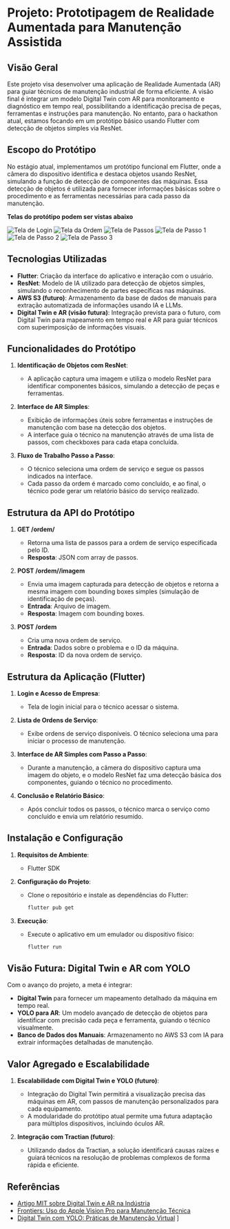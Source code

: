 # Projeto: Prototipagem de Realidade Aumentada para Manutenção Assistida

## Visão Geral
Este projeto visa desenvolver uma aplicação de Realidade Aumentada (AR) para guiar técnicos de manutenção industrial de forma eficiente. A visão final é integrar um modelo Digital Twin com AR para monitoramento e diagnóstico em tempo real, possibilitando a identificação precisa de peças, ferramentas e instruções para manutenção. No entanto, para o hackathon atual, estamos focando em um protótipo básico usando Flutter com detecção de objetos simples via ResNet.

## Escopo do Protótipo
No estágio atual, implementamos um protótipo funcional em Flutter, onde a câmera do dispositivo identifica e destaca objetos usando ResNet, simulando a função de detecção de componentes das máquinas. Essa detecção de objetos é utilizada para fornecer informações básicas sobre o procedimento e as ferramentas necessárias para cada passo da manutenção.

**Telas do protótipo podem ser vistas abaixo**

![Tela de Login](images/1.png)
![Tela da Ordem](images/2.png)
![Tela de Passos](images/3.png)
![Tela de Passo 1](images/4.png)
![Tela de Passo 2](images/5.png)
![Tela de Passo 3](images/6.png)


## Tecnologias Utilizadas
- **Flutter**: Criação da interface do aplicativo e interação com o usuário.
- **ResNet**: Modelo de IA utilizado para detecção de objetos simples, simulando o reconhecimento de partes específicas nas máquinas.
- **AWS S3 (futuro)**: Armazenamento da base de dados de manuais para extração automatizada de informações usando IA e LLMs.
- **Digital Twin e AR (visão futura)**: Integração prevista para o futuro, com Digital Twin para mapeamento em tempo real e AR para guiar técnicos com superimposição de informações visuais.

## Funcionalidades do Protótipo

1. **Identificação de Objetos com ResNet**:
   - A aplicação captura uma imagem e utiliza o modelo ResNet para identificar componentes básicos, simulando a detecção de peças e ferramentas.

2. **Interface de AR Simples**:
   - Exibição de informações úteis sobre ferramentas e instruções de manutenção com base na detecção dos objetos.
   - A interface guia o técnico na manutenção através de uma lista de passos, com checkboxes para cada etapa concluída.

3. **Fluxo de Trabalho Passo a Passo**:
   - O técnico seleciona uma ordem de serviço e segue os passos indicados na interface.
   - Cada passo da ordem é marcado como concluído, e ao final, o técnico pode gerar um relatório básico do serviço realizado.

## Estrutura da API do Protótipo

1. **GET /ordem/<id>**
   - Retorna uma lista de passos para a ordem de serviço especificada pelo ID.
   - **Resposta**: JSON com array de passos.

2. **POST /ordem/<id>/imagem**
   - Envia uma imagem capturada para detecção de objetos e retorna a mesma imagem com bounding boxes simples (simulação de identificação de peças).
   - **Entrada**: Arquivo de imagem.
   - **Resposta**: Imagem com bounding boxes.

3. **POST /ordem**
   - Cria uma nova ordem de serviço.
   - **Entrada**: Dados sobre o problema e o ID da máquina.
   - **Resposta**: ID da nova ordem de serviço.

## Estrutura da Aplicação (Flutter)

1. **Login e Acesso de Empresa**:
   - Tela de login inicial para o técnico acessar o sistema.

2. **Lista de Ordens de Serviço**:
   - Exibe ordens de serviço disponíveis. O técnico seleciona uma para iniciar o processo de manutenção.

3. **Interface de AR Simples com Passo a Passo**:
   - Durante a manutenção, a câmera do dispositivo captura uma imagem do objeto, e o modelo ResNet faz uma detecção básica dos componentes, guiando o técnico no procedimento.

4. **Conclusão e Relatório Básico**:
   - Após concluir todos os passos, o técnico marca o serviço como concluído e envia um relatório resumido.

## Instalação e Configuração

1. **Requisitos de Ambiente**:
   - Flutter SDK

2. **Configuração do Projeto**:
   - Clone o repositório e instale as dependências do Flutter:
     ```bash
     flutter pub get
     ```

3. **Execução**:
   - Execute o aplicativo em um emulador ou dispositivo físico:
     ```bash
     flutter run
     ```

## Visão Futura: Digital Twin e AR com YOLO

Com o avanço do projeto, a meta é integrar:
- **Digital Twin** para fornecer um mapeamento detalhado da máquina em tempo real.
- **YOLO para AR**: Um modelo avançado de detecção de objetos para identificar com precisão cada peça e ferramenta, guiando o técnico visualmente.
- **Banco de Dados dos Manuais**: Armazenamento no AWS S3 com IA para extrair informações detalhadas de manutenção.

## Valor Agregado e Escalabilidade

1. **Escalabilidade com Digital Twin e YOLO (futuro)**:
   - Integração do Digital Twin permitirá a visualização precisa das máquinas em AR, com passos de manutenção personalizados para cada equipamento.
   - A modularidade do protótipo atual permite uma futura adaptação para múltiplos dispositivos, incluindo óculos AR.

2. **Integração com Tractian (futuro)**:
   - Utilizando dados da Tractian, a solução identificará causas raízes e guiará técnicos na resolução de problemas complexos de forma rápida e eficiente.

## Referências

- [Artigo MIT sobre Digital Twin e AR na Indústria](https://mitmetaverse.org/digital-twin/)
- [Frontiers: Uso do Apple Vision Pro para Manutenção Técnica](https://aerospacetechreview.com/klm-demonstrates-how-apple-vision-pro-can-improve-technical-maintenance/)
- [Digital Twin com YOLO: Práticas de Manutenção Virtual](https://www.frontiersin.org/journals/virtual-reality/articles/10.3389/frvir.2022.918685/full)
]